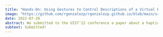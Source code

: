 ```yaml
---
title: "Hands-On: Using Gestures to Control Descriptions of a Virtual Environment for People with Visual Impairments"
image: "https://github.com/rgonzalezp/rgonzalezp.github.io/blob/main/src/assets/img/general/Mail_Regular.png?raw=true"
date: 2022-07-20
abstract: We submitted to the UIST'22 conference a paper about a haptic glove that PVI can use to request object descriptions in VR through hand gestures
subtext: Submitted!
---
```


